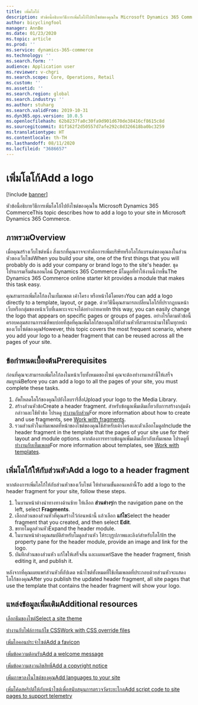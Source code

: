 ```yaml
---
title: เพิ่มโลโก้
description: หัวข้อนี้อธิบายวิธีการเพิ่มโลโก้ไปยังไซต์ของคุณใน Microsoft Dynamics 365 Commerce
author: bicyclingfool
manager: AnnBe
ms.date: 01/23/2020
ms.topic: article
ms.prod: ''
ms.service: dynamics-365-commerce
ms.technology: ''
ms.search.form: ''
audience: Application user
ms.reviewer: v-chgri
ms.search.scope: Core, Operations, Retail
ms.custom: ''
ms.assetid: ''
ms.search.region: global
ms.search.industry: ''
ms.author: stuharg
ms.search.validFrom: 2019-10-31
ms.dyn365.ops.version: 10.0.5
ms.openlocfilehash: 62b8237fa0c30fa9d901d670de38416cf8615c8d
ms.sourcegitcommit: 81f162f2d50557d7afe292c8d326618ba0bc3259
ms.translationtype: HT
ms.contentlocale: th-TH
ms.lasthandoff: 08/11/2020
ms.locfileid: "3686657"
---
```

# <a name="add-a-logo"></a><span data-ttu-id="a4445-103">เพิ่มโลโก้</span><span class="sxs-lookup"><span data-stu-id="a4445-103">Add a logo</span></span>

[!include [banner](includes/banner.md)]

<span data-ttu-id="a4445-104">หัวข้อนี้อธิบายวิธีการเพิ่มโลโก้ไปยังไซต์ของคุณใน Microsoft Dynamics 365 Commerce</span><span class="sxs-lookup"><span data-stu-id="a4445-104">This topic describes how to add a logo to your site in Microsoft Dynamics 365 Commerce.</span></span>

## <a name="overview"></a><span data-ttu-id="a4445-105">ภาพรวม</span><span class="sxs-lookup"><span data-stu-id="a4445-105">Overview</span></span>

<span data-ttu-id="a4445-106">เมื่อคุณสร้างเว็บไซต์หนึ่ง สิ่งแรกที่คุณอาจจะทำคือการเพิ่มบริษัทหรือโลโก้แบรนด์ของคุณลงในส่วนหัวของเว็บไซต์</span><span class="sxs-lookup"><span data-stu-id="a4445-106">When you build your site, one of the first things that you will probably do is add your company or brand logo to the site's header.</span></span> <span data-ttu-id="a4445-107">ชุดโปรแกรมเริ่มต้นออนไลน์ Dynamics 365 Commerce มีโมดูลที่ทำให้งานนี้ง่ายขึ้น</span><span class="sxs-lookup"><span data-stu-id="a4445-107">The Dynamics 365 Commerce online starter kit provides a module that makes this task easy.</span></span>

<span data-ttu-id="a4445-108">คุณสามารถเพิ่มโลโก้ลงในเท็มเพลต เค้าโครง หรือหน้าได้โดยตรง</span><span class="sxs-lookup"><span data-stu-id="a4445-108">You can add a logo directly to a template, layout, or page.</span></span> <span data-ttu-id="a4445-109">ด้วยวิธีนี้คุณสามารถเปลี่ยนโลโก้ที่ปรากฏบนหน้าเว็บหรือกลุ่มของหน้าเว็บที่เฉพาะเจาะจงได้อย่างง่ายดาย</span><span class="sxs-lookup"><span data-stu-id="a4445-109">In this way, you can easily change the logo that appears on specific pages or groups of pages.</span></span> <span data-ttu-id="a4445-110">อย่างไรก็ตามหัวข้อนี้ครอบคลุมสถานการณ์ที่พบบ่อยที่สุดที่คุณเพิ่มโลโก้ของคุณไปยังส่วนหัวที่สามารถนำมาใช้ในทุกหน้าของเว็บไซต์ของคุณ</span><span class="sxs-lookup"><span data-stu-id="a4445-110">However, this topic covers the most frequent scenario, where you add your logo to a header fragment that can be reused across all the pages of your site.</span></span>

## <a name="prerequisites"></a><span data-ttu-id="a4445-111">ข้อกำหนดเบื้องต้น</span><span class="sxs-lookup"><span data-stu-id="a4445-111">Prerequisites</span></span>

<span data-ttu-id="a4445-112">ก่อนที่คุณจะสามารถเพิ่มโลโก้ลงในหน้าเว็บทั้งหมดของไซต์ คุณจะต้องทำงานเหล่านี้ให้เสร็จสมบูรณ์</span><span class="sxs-lookup"><span data-stu-id="a4445-112">Before you can add a logo to all the pages of your site, you must complete these tasks.</span></span>

1. <span data-ttu-id="a4445-113">อัพโหลดโลโก้ของคุณไปยังไลบรารีสื่อ</span><span class="sxs-lookup"><span data-stu-id="a4445-113">Upload your logo to the Media Library.</span></span>
1. <span data-ttu-id="a4445-114">สร้างส่วนหัวข้อ</span><span class="sxs-lookup"><span data-stu-id="a4445-114">Create a header fragment.</span></span> <span data-ttu-id="a4445-115">สำหรับข้อมูลเพิ่มเติมเกี่ยวกับการสร้างกลุ่มดังกล่าวและใช้หัวข้อ โปรดดู [ทำงานกับส่วน](work-with-fragments.md)</span><span class="sxs-lookup"><span data-stu-id="a4445-115">For more information about how to create and use fragments, see [Work with fragments](work-with-fragments.md).</span></span>
1. <span data-ttu-id="a4445-116">รวมส่วนหัวในเท็มเพลตที่หน้าของไซต์ของคุณใช้สำหรับเค้าโครงและตัวเลือกโมดูล</span><span class="sxs-lookup"><span data-stu-id="a4445-116">Include the header fragment in the template that the pages of your site use for their layout and module options.</span></span> <span data-ttu-id="a4445-117">หากต้องการทราบข้อมูลเพิ่มเติมเกี่ยวกับเท็มเพลต โปรดดูที่ [ทำงานกับเท็มเพลต](work-with-templates.md)</span><span class="sxs-lookup"><span data-stu-id="a4445-117">For more information about templates, see [Work with templates](work-with-templates.md).</span></span>

## <a name="add-a-logo-to-a-header-fragment"></a><span data-ttu-id="a4445-118">เพิ่มโลโก้ให้กับส่วนหัว</span><span class="sxs-lookup"><span data-stu-id="a4445-118">Add a logo to a header fragment</span></span>

<span data-ttu-id="a4445-119">หากต้องการเพิ่มโลโก้ให้กับส่วนหัวของเว็บไซต์ ให้ทำตามขั้นตอนเหล่านี้</span><span class="sxs-lookup"><span data-stu-id="a4445-119">To add a logo to the header fragment for your site, follow these steps.</span></span>

1. <span data-ttu-id="a4445-120">ในบานหน้าต่างนำทางทางด้านซ้าย ให้เลือก **ส่วนต่างๆ**</span><span class="sxs-lookup"><span data-stu-id="a4445-120">In the navigation pane on the left, select **Fragments**.</span></span>
1. <span data-ttu-id="a4445-121">เลือกส่วนของส่วนหัวที่คุณสร้างไว้ก่อนหน้านี้ แล้วเลือก **แก้ไข**</span><span class="sxs-lookup"><span data-stu-id="a4445-121">Select the header fragment that you created, and then select **Edit**.</span></span>
1. <span data-ttu-id="a4445-122">ขยายโมดูลส่วนหัว</span><span class="sxs-lookup"><span data-stu-id="a4445-122">Expand the header module.</span></span>
1. <span data-ttu-id="a4445-123">ในบานหน้าต่างคุณสมบัติสำหรับโมดูลส่วนหัว ให้ระบุรูปภาพและลิงก์สำหรับโลโก้</span><span class="sxs-lookup"><span data-stu-id="a4445-123">In the property pane for the header module, provide an image and link for the logo.</span></span> 
1. <span data-ttu-id="a4445-124">บันทึกส่วนของส่วนหัว แก้ไขให้เสร็จสิ้น และเผยแพร่</span><span class="sxs-lookup"><span data-stu-id="a4445-124">Save the header fragment, finish editing it, and publish it.</span></span>

<span data-ttu-id="a4445-125">หลังจากที่คุณเผยแพร่ส่วนหัวที่อัปเดต หน้าไซต์ทั้งหมดที่ใช้เท็มเพลตที่ประกอบด้วยส่วนหัวจะแสดงโลโก้ของคุณ</span><span class="sxs-lookup"><span data-stu-id="a4445-125">After you publish the updated header fragment, all site pages that use the template that contains the header fragment will show your logo.</span></span>

## <a name="additional-resources"></a><span data-ttu-id="a4445-126">แหล่งข้อมูลเพิ่มเติม</span><span class="sxs-lookup"><span data-stu-id="a4445-126">Additional resources</span></span>

[<span data-ttu-id="a4445-127">เลือกธีมของไซต์</span><span class="sxs-lookup"><span data-stu-id="a4445-127">Select a site theme</span></span>](select-site-theme.md)

[<span data-ttu-id="a4445-128">ทำงานกับไฟล์การแก้ไข CSS</span><span class="sxs-lookup"><span data-stu-id="a4445-128">Work with CSS override files</span></span>](css-override-files.md)

[<span data-ttu-id="a4445-129">เพิ่มไอคอนประจำไซต์</span><span class="sxs-lookup"><span data-stu-id="a4445-129">Add a favicon</span></span>](add-favicon.md)

[<span data-ttu-id="a4445-130">เพิ่มข้อความต้อนรับ</span><span class="sxs-lookup"><span data-stu-id="a4445-130">Add a welcome message</span></span>](add-welcome-message.md)

[<span data-ttu-id="a4445-131">เพิ่มข้อความสงวนลิขสิทธิ์</span><span class="sxs-lookup"><span data-stu-id="a4445-131">Add a copyright notice</span></span>](add-copyright-notice.md)

[<span data-ttu-id="a4445-132">เพิ่มภาษาลงในไซต์ของคุณ</span><span class="sxs-lookup"><span data-stu-id="a4445-132">Add languages to your site</span></span>](add-languages-to-site.md)

[<span data-ttu-id="a4445-133">เพิ่มโค้ดสคริปต์ให้กับหน้าไซต์เพื่อสนับสนุนการตรวจวัดระยะไกล</span><span class="sxs-lookup"><span data-stu-id="a4445-133">Add script code to site pages to support telemetry</span></span>](add-telemetry.md)

